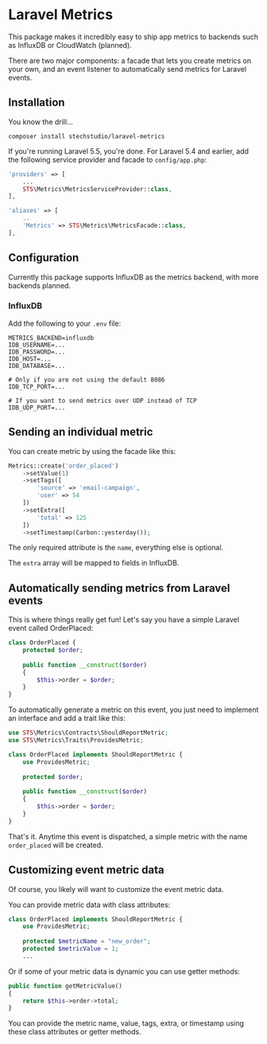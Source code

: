 # Laravel Metrics

This package makes it incredibly easy to ship app metrics to backends such as InfluxDB or CloudWatch (planned).

There are two major components: a facade that lets you create metrics on your own, and an event listener to automatically send metrics for Laravel events.
   
## Installation

You know the drill...

```
composer install stechstudio/laravel-metrics
```

If you're running Laravel 5.5, you're done. For Laravel 5.4 and earlier, add the following service provider and facade to `config/app.php`:

```php
'providers' => [
    ...
    STS\Metrics\MetricsServiceProvider::class,
],

'aliases' => [
    ..
    'Metrics' => STS\Metrics\MetricsFacade::class,
],
```

## Configuration

Currently this package supports InfluxDB as the metrics backend, with more backends planned.

### InfluxDB

Add the following to your `.env` file:

```
METRICS_BACKEND=influxdb
IDB_USERNAME=...
IDB_PASSWORD=...
IDB_HOST=...
IDB_DATABASE=...

# Only if you are not using the default 8086
IDB_TCP_PORT=...

# If you want to send metrics over UDP instead of TCP
IDB_UDP_PORT=...
```

## Sending an individual metric

You can create metric by using the facade like this:

```php
Metrics::create('order_placed')
    ->setValue(1)
    ->setTags([
        'source' => 'email-campaign',
        'user' => 54
    ])
    ->setExtra([
        'total' => 125
    ])
    ->setTimestamp(Carbon::yesterday());
```

The only required attribute is the `name`, everything else is optional. 

The `extra` array will be mapped to fields in InfluxDB.

## Automatically sending metrics from Laravel events

This is where things really get fun! Let's say you have a simple Laravel event called OrderPlaced:

```php
class OrderPlaced {
    protected $order;
    
    public function __construct($order)
    {
        $this->order = $order;
    }
}
```

To automatically generate a metric on this event, you just need to implement an interface and add a trait like this:
 
```php
use STS\Metrics\Contracts\ShouldReportMetric;
use STS\Metrics\Traits\ProvidesMetric;

class OrderPlaced implements ShouldReportMetric {
    use ProvidesMetric;
    
    protected $order;
    
    public function __construct($order)
    {
        $this->order = $order;
    }
}
```

That's it. Anytime this event is dispatched, a simple metric with the name `order_placed` will be created.

## Customizing event metric data

Of course, you likely will want to customize the event metric data. 

You can provide metric data with class attributes:

```php
class OrderPlaced implements ShouldReportMetric {
    use ProvidesMetric;
    
    protected $metricName = "new_order";
    protected $metricValue = 1;
    ...
```

Or if some of your metric data is dynamic you can use getter methods:

```php
public function getMetricValue()
{
    return $this->order->total;
}
```

You can provide the metric name, value, tags, extra, or timestamp using these class attributes or getter methods. 
